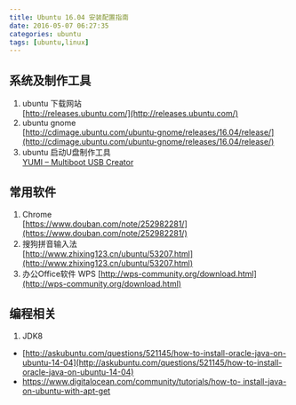 ```yaml
---
title: Ubuntu 16.04 安装配置指南
date: 2016-05-07 06:27:35
categories: ubuntu
tags: [ubuntu,linux]
---
```



## 系统及制作工具
1. ubuntu 下载网站     
[http://releases.ubuntu.com/](http://releases.ubuntu.com/)
1. ubuntu gnome    
[http://cdimage.ubuntu.com/ubuntu-gnome/releases/16.04/release/](http://cdimage.ubuntu.com/ubuntu-gnome/releases/16.04/release/)
1. ubuntu 启动U盘制作工具    
[YUMI – Multiboot USB  Creator](http://www.pendrivelinux.com/yumi-multiboot-usb-creator/)   

## 常用软件
1. Chrome    
[https://www.douban.com/note/252982281/](https://www.douban.com/note/252982281/)
1. 搜狗拼音输入法    
[http://www.zhixing123.cn/ubuntu/53207.html](http://www.zhixing123.cn/ubuntu/53207.html)
1. 办公Office软件 WPS
[http://wps-community.org/download.html](http://wps-community.org/download.html)


## 编程相关
1. JDK8     
  * [http://askubuntu.com/questions/521145/how-to-install-oracle-java-on-ubuntu-14-04](http://askubuntu.com/questions/521145/how-to-install-oracle-java-on-ubuntu-14-04)      
 * [https://www.digitalocean.com/community/tutorials/how-to- install-java-on-ubuntu-with-apt-get](https://www.digitalocean.com/community/tutorials/how-to-install-java-on-ubuntu-with-apt-get)
